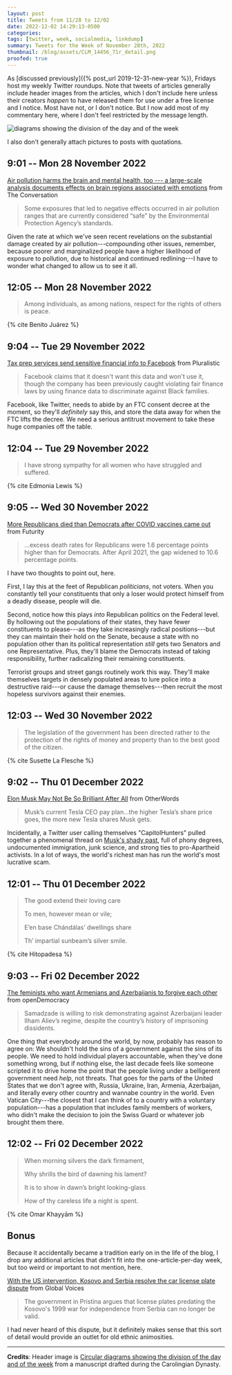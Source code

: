 ```yaml
---
layout: post
title: Tweets from 11/28 to 12/02
date: 2022-12-02 14:29:13-0500
categories:
tags: [twitter, week, socialmedia, linkdump]
summary: Tweets for the Week of November 28th, 2022
thumbnail: /blog/assets/CLM_14456_71r_detail.png
proofed: true
---
```


As [discussed previously]({% post_url 2019-12-31-new-year %}), Fridays host my weekly Twitter roundups.  Note that tweets of articles generally include header images from the articles, which I don't include here unless their creators *happen* to have released them for use under a free license and I notice.  Most have not, or I don't notice.  But I now add most of my commentary here, where I don't feel restricted by the message length.

![diagrams showing the division of the day and of the week](/blog/assets/CLM_14456_71r_detail.png "diagrams showing the division of the day and of the week")

I also don't generally attach pictures to posts with quotations.

## 9:01 -- Mon 28 November 2022

[<i class="fab fa-twitter-square"></i>](https://twitter.com/jcolag/status/1597229071200665608) [Air pollution harms the brain and mental health, too --- a large-scale analysis documents effects on brain regions associated with emotions](https://theconversation.com/air-pollution-harms-the-brain-and-mental-health-too-a-large-scale-analysis-documents-effects-on-brain-regions-associated-with-emotions-193600) from The Conversation

 > Some exposures that led to negative effects occurred in air pollution ranges that are currently considered “safe” by the Environmental Protection Agency’s standards.

Given the rate at which we've seen recent revelations on the substantial damage created by air pollution---compounding other issues, remember, because poorer and marginalized people have a higher likelihood of exposure to pollution, due to historical and continued redlining---I have to wonder what changed to allow us to see it all.

## 12:05 -- Mon 28 November 2022

[<i class="fab fa-twitter-square"></i>](https://twitter.com/jcolag/status/1597275376639651847)

 > Among individuals, as among nations, respect for the rights of others is peace.

{% cite Benito Juárez %}

## 9:04 -- Tue 29 November 2022

[<i class="fab fa-twitter-square"></i>](https://twitter.com/jcolag/status/1597592214003064833) [Tax prep services send sensitive financial info to Facebook](https://pluralistic.net/2022/11/22/free-file-now/) from Pluralistic

 > Facebook claims that it doesn't want this data and won't use it, though the company has been previously caught violating fair finance laws by using finance data to discriminate against Black families.

Facebook, like Twitter, needs to abide by an FTC consent decree at the moment, so they'll *definitely* say this, and store the data away for when the FTC lifts the decree.  We need a serious antitrust movement to take these huge companies off the table.

## 12:04 -- Tue 29 November 2022

[<i class="fab fa-twitter-square"></i>](https://twitter.com/jcolag/status/1597637512939421699)

 > I have strong sympathy for all women who have struggled and suffered.

{% cite Edmonia Lewis %}

## 9:05 -- Wed 30 November 2022

[<i class="fab fa-twitter-square"></i>](https://twitter.com/jcolag/status/1597954853807923200) [More Republicans died than Democrats after COVID vaccines came out](https://www.futurity.org/covid-vaccines-politics-republicans-democrats-2834902/) from Futurity

 > ...excess death rates for Republicans were 1.6 percentage points higher than for Democrats. After April 2021, the gap widened to 10.6 percentage points.

I have two thoughts to point out, here.

First, I lay this at the feet of Republican *politicians*, not voters.  When you constantly tell your constituents that only a loser would protect himself from a deadly disease, people will die.

Second, notice how this plays *into* Republican politics on the Federal level.  By hollowing out the populations of their states, they have fewer constituents to please---as they take increasingly radical positions---but they can maintain their hold on the Senate, because a state with no population other than its political representation *still* gets two Senators and one Representative.  Plus, they'll blame the Democrats instead of taking responsibility, further radicalizing their remaining constituents.

Terrorist groups and street gangs routinely work this way.  They'll make themselves targets in densely populated areas to lure police into a destructive raid---or cause the damage themselves---then recruit the most hopeless survivors against their enemies.

## 12:03 -- Wed 30 November 2022

[<i class="fab fa-twitter-square"></i>](https://twitter.com/jcolag/status/1597999648999866368)

 > The legislation of the government has been directed rather to the protection of the rights of money and property than to the best good of the citizen.

{% cite Susette La Flesche %}

## 9:02 -- Thu 01 December 2022

[<i class="fab fa-twitter-square"></i>](https://twitter.com/jcolag/status/1598316486413627392) [Elon Musk May Not Be So Brilliant After All](https://otherwords.org/elon-musk-may-not-be-so-brilliant-after-all/) from OtherWords

 > Musk’s current Tesla CEO pay plan...the higher Tesla’s share price goes, the more new Tesla shares Musk gets.

Incidentally, a Twitter user calling themselves "CapitolHunters" pulled together a phenomenal thread on [Musk's shady past](https://archive.ph/gzGpF), full of phony degrees, undocumented immigration, junk science, and strong ties to pro-Apartheid activists.  In a lot of ways, the world's richest man has run the world's most lucrative scam.

## 12:01 -- Thu 01 December 2022

[<i class="fab fa-twitter-square"></i>](https://twitter.com/jcolag/status/1598361533439873025)

 > The good extend their loving care
 >
 > To men, however mean or vile;
 >
 > E’en base Chándálas’ dwellings share
 >
 > Th’ impartial sunbeam’s silver smile.

{% cite Hitopadesa %}

## 9:03 -- Fri 02 December 2022

[<i class="fab fa-twitter-square"></i>](https://twitter.com/jcolag/status/1598679125987762176) [The feminists who want Armenians and Azerbaijanis to forgive each other](https://www.opendemocracy.net/en/5050/armenia-azerbaijan-feminist-peacebuiling-nagorno-karabakh-war/) from openDemocracy

 > Samadzade is willing to risk demonstrating against Azerbaijani leader Ilham Aliev’s regime, despite the country’s history of imprisoning dissidents.

One thing that everybody around the world, by now, probably has reason to agree on:  We shouldn't hold the sins of a government against the sins of its people.  We need to hold individual players accountable, when they've done something wrong, but if nothing else, the last decade feels like someone scripted it to drive home the point that the people living under a belligerent government need *help*, not threats.  That goes for the parts of the United States that we don't agree with, Russia, Ukraine, Iran, Armenia, Azerbaijan, and literally every other country and wannabe country in the world.  Even Vatican City---the closest that I can think of to a country with a voluntary population---has a population that includes family members of workers, who didn't make the decision to join the Swiss Guard or whatever job brought them there.

## 12:02 -- Fri 02 December 2022

[<i class="fab fa-twitter-square"></i>](https://twitter.com/jcolag/status/1598724172938616837)

 > When morning silvers the dark firmament,
 >
 > Why shrills the bird of dawning his lament?
 >
 > It is to show in dawn’s bright looking-glass
 >
 > How of thy careless life a night is spent.

{% cite Omar Khayyām %}

## Bonus

Because it accidentally became a tradition early on in the life of the blog, I drop any additional articles that didn't fit into the one-article-per-day week, but too weird or important to not mention, here.

<i class="fas fa-square"></i> [With the US intervention, Kosovo and Serbia resolve the car license plate dispute](https://globalvoices.org/2022/11/25/with-the-us-intervention-kosovo-and-serbia-resolve-the-car-license-plate-dispute/) from Global Voices

 > The government in Pristina argues that license plates predating the Kosovo's 1999 war for independence from Serbia can no longer be valid.

I had never heard of this dispute, but it definitely makes sense that this sort of detail would provide an outlet for old ethnic animosities.

* * *

**Credits**:  Header image is [Circular diagrams showing the division of the day and of the week](https://commons.wikimedia.org/wiki/File:CLM_14456_71r_detail.jpg) from a manuscript drafted during the Carolingian Dynasty.

